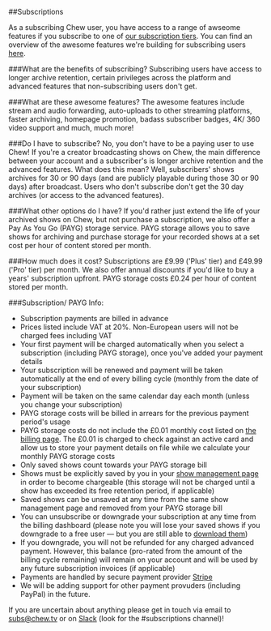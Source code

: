 ##Subscriptions

As a subscribing Chew user, you have access to a range of awseome features if you subscribe to one of [our subscription tiers](https:/chew.tv/account/billing). You can find an overview of the awesome features we're building for subscribing users [here](https://trello.com/b/UcS0N2fx/chew-subs-roadmap).

###What are the benefits of subscribing?
Subscribing users have access to longer archive retention, certain privileges across the platform and advanced features that non-subscribing users don't get. 

###What are these awesome features?
The awesome features include stream and audio forwarding, auto-uploads to other streaming platforms, faster archiving, homepage promotion, badass subscriber badges, 4K/ 360 video support and much, much more! 

###Do I have to subscribe?
No, you don't have to be a paying user to use Chew! If you're a creator broadcasting shows on Chew, the main difference between your account and a subscriber's is longer archive retention and the advanced features. What does this mean? Well, subscribers' shows archives for 30 or 90 days (and are publicly playable during those 30 or 90 days) after broadcast. Users who don't subscribe don't get the 30 day archives (or access to the advanced features). 

###What other options do I have? 
If you'd rather just extend the life of your archived shows on Chew, but not purchase a subscription, we also offer a Pay As You Go (PAYG) storage service. PAYG storage allows you to save shows for archiving and purchase storage for your recorded shows at a set cost per hour of content stored per month. 

###How much does it cost?
Subscriptions are £9.99 ('Plus' tier) and £49.99 ('Pro' tier) per month. We also offer annual discounts if you'd like to buy a years' subscription upfront. PAYG storage costs £0.24 per hour of content stored per month. 

###Subscription/ PAYG Info:
- Subscription payments are billed in advance
- Prices listed include VAT at 20%. Non-European users will not be charged fees including VAT
- Your first payment will be charged automatically when you select a subscription (including PAYG storage), once you've added your payment details
- Your subscription will be renewed and payment will be taken automatically at the end of every billing cycle (monthly from the date of your subscription)
- Payment will be taken on the same calendar day each month (unless you change your subscription)
- PAYG storage costs will be billed in arrears for the previous payment period's usage
- PAYG storage costs do not include the £0.01 monthly cost listed on [the billing page](https://chew.tv/account/billing). The £0.01 is charged to check against an active card and allow us to store your payment details on file while we calculate your monthly PAYG storage costs
- Only saved shows count towards your PAYG storage bill
- Shows must be explicitly saved by you in your [show management page](https://chew.tv/account/shows) in order to become chargeable (this storage will not be charged until a show has exceeded its free retention period, if applicable)
- Saved shows can be unsaved at any time from the same show management page and removed from your PAYG storage bill
- You can unsubscribe or downgrade your subscription at any time from the billing dashboard (please note you will lose your saved shows if you downgrade to a free user — but you are still able to [download them](https://chew.tv/channel/downloads))
- If you downgrade, you will not be refunded for any charged advanced payment. However, this balance (pro-rated from the amount of the billing cycle remaining) will remain on your account and will be used by any future subscription invoices (if applicable)
- Payments are handled by secure payment provider [Stripe](https://stripe.com/about)
- We will be adding support for other payment provuders (including PayPal) in the future.

If you are uncertain about anything please get in touch via email to [subs@chew.tv](mailto:subs@chew.tv) or on [Slack](https://slack.chew.tv) (look for the #subscriptions channel)!
